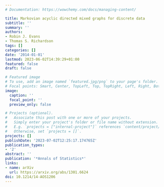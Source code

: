 ```yaml
---
# Documentation: https://wowchemy.com/docs/managing-content/

title: Markovian acyclic directed mixed graphs for discrete data
subtitle: ''
summary: ''
authors:
- Robin J. Evans
- Thomas S. Richardson
tags: []
categories: []
date: '2014-01-01'
lastmod: 2023-06-02T14:39:29+01:00
featured: false
draft: false

# Featured image
# To use, add an image named `featured.jpg/png` to your page's folder.
# Focal points: Smart, Center, TopLeft, Top, TopRight, Left, Right, BottomLeft, Bottom, BottomRight.
image:
  caption: ''
  focal_point: ''
  preview_only: false

# Projects (optional).
#   Associate this post with one or more of your projects.
#   Simply enter your project's folder or file name without extension.
#   E.g. `projects = ["internal-project"]` references `content/project/deep-learning/index.md`.
#   Otherwise, set `projects = []`.
projects: []
publishDate: '2023-07-02T12:25:17.174765Z'
publication_types:
- '2'
abstract: ''
publication: '*Annals of Statistics*'
links:
- name: arXiv
  url: https://arxiv.org/abs/1301.6624
doi: 10.1214/14-AOS1206
---
```

